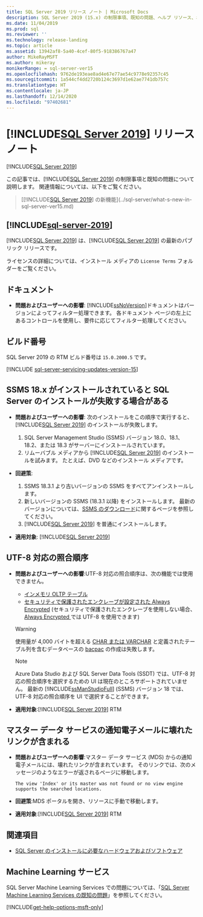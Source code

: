 ```yaml
---
title: SQL Server 2019 リリース ノート | Microsoft Docs
description: SQL Server 2019 (15.x) の制限事項、既知の問題、ヘルプ リソース、およびその他のリリース ノートについて説明します。
ms.date: 11/04/2019
ms.prod: sql
ms.reviewer: ''
ms.technology: release-landing
ms.topic: article
ms.assetid: 13942af8-5a40-4cef-80f5-918386767a47
author: MikeRayMSFT
ms.author: mikeray
monikerRange: = sql-server-ver15
ms.openlocfilehash: 9762de193eae8ad4e67e77ae54c9778e92357c45
ms.sourcegitcommit: 1a544cf4dd2720b124c3697d1e62ae7741db757c
ms.translationtype: HT
ms.contentlocale: ja-JP
ms.lasthandoff: 12/14/2020
ms.locfileid: "97402681"
---
```

# <a name="sql-server-2019-release-notes"></a>[!INCLUDE[SQL Server 2019](../includes/sssqlv15-md.md)] リリース ノート
[!INCLUDE[SQL Server 2019](../includes/applies-to-version/sqlserver2019.md)]

この記事では、[!INCLUDE[SQL Server 2019](../includes/sssqlv15-md.md)] の制限事項と既知の問題について説明します。 関連情報については、以下をご覧ください。

> [[!INCLUDE[SQL Server 2019](../includes/sssqlv15-md.md)] の新機能](../sql-server/what-s-new-in-sql-server-ver15.md)

## [!INCLUDE[sql-server-2019](../includes/sssqlv15-md.md)]

[!INCLUDE[SQL Server 2019](../includes/sssqlv15-md.md)] は、[!INCLUDE[SQL Server 2019](../includes/ssnoversion-md.md)] の最新のパブリック リリースです。

ライセンスの詳細については、インストール メディアの `License Terms` フォルダーをご覧ください。

## <a name="documentation"></a>ドキュメント

- **問題およびユーザーへの影響**: [!INCLUDE[ssNoVersion](../includes/ssnoversion-md.md)]ドキュメントはバージョンによってフィルター処理できます。 各ドキュメント ページの左上にあるコントロールを使用し、要件に応じてフィルター処理してください。

## <a name="build-number"></a>ビルド番号

SQL Server 2019 の RTM ビルド番号は `15.0.2000.5` です。

[!INCLUDE [sql-server-servicing-updates-version-15](../includes/sql-server-servicing-updates-version-15.md)]

## <a name="sql-server-installation-may-fail-if-ssms-18x-is-installed"></a>SSMS 18.x がインストールされていると SQL Server のインストールが失敗する場合がある

- **問題およびユーザーへの影響**: 次のインストールをこの順序で実行すると、[!INCLUDE[SQL Server 2019](../includes/sssqlv15-md.md)] のインストールが失敗します。
  1. SQL Server Management Studio (SSMS) バージョン 18.0、18.1、18.2、または 18.3 がサーバーにインストールされています。
  1. リムーバブル メディアから [!INCLUDE[SQL Server 2019](../includes/sssqlv15-md.md)] のインストールを試みます。 たとえば、DVD などのインストール メディアです。

- **回避策**:
  1. SSMS 18.3.1 より古いバージョンの SSMS をすべてアンインストールします。
  1. 新しいバージョンの SSMS (18.3.1 以降) をインストールします。 最新のバージョンについては、[SSMS のダウンロード](../ssms/download-sql-server-management-studio-ssms.md)に関するページを参照してください。
  1. [!INCLUDE[SQL Server 2019](../includes/sssqlv15-md.md)] を普通にインストールします。

- **適用対象**: [!INCLUDE[SQL Server 2019](../includes/sssqlv15-md.md)]

## <a name="utf-8-collations"></a>UTF-8 対応の照合順序

- **問題およびユーザーへの影響**:UTF-8 対応の照合順序は、次の機能では使用できません。
  - [インメモリ OLTP テーブル](../relational-databases/in-memory-oltp/introduction-to-memory-optimized-tables.md)
  - [セキュリティで保護されたエンクレーブが設定された Always Encrypted](../relational-databases/security/encryption/always-encrypted-enclaves.md) (セキュリティで保護されたエンクレーブを使用しない場合、[Always Encrypted ](../relational-databases/security/encryption/always-encrypted-database-engine.md) では UTF-8 を使用できます)

  > [!WARNING]
  > 使用量が 4,000 バイトを超える [CHAR または VARCHAR](../t-sql/data-types/char-and-varchar-transact-sql.md) と定義されたテーブル列を含むデータベースの [bacpac](../relational-databases/data-tier-applications/data-tier-applications.md#bacpac) の作成は失敗します。
  
  > [!NOTE]
  > Azure Data Studio および SQL Server Data Tools (SSDT) では、UTF-8 対応の照合順序を選択するための UI は現在のところサポートされていません。 最新の [!INCLUDE[ssManStudioFull](../includes/ssmanstudiofull-md.md)] (SSMS) バージョン 18 では、UTF-8 対応の照合順序を UI で選択することができます。

- **適用対象**:[!INCLUDE[SQL Server 2019](../includes/sssqlv15-md.md)] RTM

## <a name="master-data-service-notification-email-contains-broken-link"></a>マスター データ サービスの通知電子メールに壊れたリンクが含まれる

- **問題およびユーザーへの影響**:マスター データ サービス (MDS) からの通知電子メールには、壊れたリンクが含まれています。 そのリンクでは、次のメッセージのようなエラーが返されるページに移動します。

   `The view 'Index' or its master was not found or no view engine supports the searched locations.`

- **回避策**:MDS ポータルを開き、リソースに手動で移動します。

- **適用対象**:[!INCLUDE[SQL Server 2019](../includes/sssqlv15-md.md)] RTM

## <a name="see-also"></a>関連項目

- [SQL Server のインストールに必要なハードウェアおよびソフトウェア](../sql-server/install/hardware-and-software-requirements-for-installing-sql-server-ver15.md)

## <a name="machine-learning-services"></a>Machine Learning サービス

SQL Server Machine Learning Services での問題については、「[SQL Server Machine Learning Services の既知の問題](../machine-learning/troubleshooting/known-issues-for-sql-server-machine-learning-services.md)」を参照してください。

[!INCLUDE[get-help-options-msft-only](../includes/paragraph-content/get-help-options.md)]
